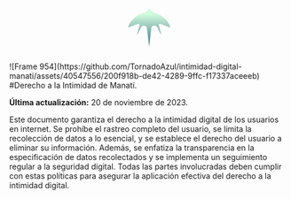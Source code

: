 <svg width="1055" height="260" viewBox="0 0 1055 260" fill="none" xmlns="http://www.w3.org/2000/svg">
<path d="M564.813 122.523C562.571 116.374 569.326 116.161 573.962 117.636L607.047 130.369C607.047 114.977 579.728 80.0718 542.688 72.7204L527.896 57.9998L513.238 72.7204C476.202 80.0718 449.016 114.981 449.016 130.369L482.084 117.636C486.721 116.161 493.495 116.374 491.254 122.523L481.719 159.602L497.987 128.314C505.175 119.72 518.607 122.895 519.332 132.823L527.896 202L536.273 132.823C536.273 122.188 550.689 119.472 558.08 128.314L574.007 159.602L564.813 122.523Z" fill="url(#paint0_linear_2648_2040)"/>
<defs>
<linearGradient id="paint0_linear_2648_2040" x1="528.031" y1="202" x2="528.031" y2="57.9998" gradientUnits="userSpaceOnUse">
<stop offset="0.104167" stop-color="#578291"/>
<stop offset="0.848958" stop-color="#CFFCDD"/>
</linearGradient>
</defs>
</svg>
![Frame 954](https://github.com/TornadoAzul/intimidad-digital-manati/assets/40547556/200f918b-de42-4289-9ffc-f17337aceeeb)
#Derecho a la Intimidad de Manatí.

**Última actualización:** 20 de noviembre de 2023.

Este documento garantiza el derecho a la intimidad digital de los usuarios en internet. Se prohíbe el rastreo completo del usuario, se limita la recolección de datos a lo esencial, y se establece el derecho del usuario a eliminar su información. Además, se enfatiza la transparencia en la especificación de datos recolectados y se implementa un seguimiento regular a la seguridad digital. Todas las partes involucradas deben cumplir con estas políticas para asegurar la aplicación efectiva del derecho a la intimidad digital.

